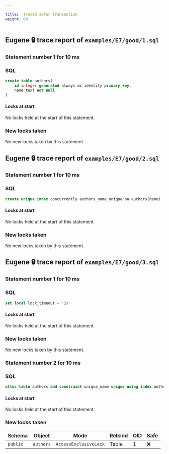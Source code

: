 ```yaml
---

title:  Traced safer transaction
weight: 60
---
```



## Eugene 🔒 trace report of `examples/E7/good/1.sql`

### Statement number 1 for 10 ms

### SQL

```sql
create table authors(
    id integer generated always as identity primary key,
    name text not null
)
```

#### Locks at start

No locks held at the start of this statement.

### New locks taken

No new locks taken by this statement.



## Eugene 🔒 trace report of `examples/E7/good/2.sql`

### Statement number 1 for 10 ms

### SQL

```sql
create unique index concurrently authors_name_unique on authors(name)
```

#### Locks at start

No locks held at the start of this statement.

### New locks taken

No new locks taken by this statement.



## Eugene 🔒 trace report of `examples/E7/good/3.sql`

### Statement number 1 for 10 ms

### SQL

```sql
set local lock_timeout = '2s'
```

#### Locks at start

No locks held at the start of this statement.

### New locks taken

No new locks taken by this statement.


### Statement number 2 for 10 ms

### SQL

```sql
alter table authors add constraint unique_name unique using index authors_name_unique
```

#### Locks at start

No locks held at the start of this statement.

### New locks taken

| Schema | Object | Mode | Relkind | OID | Safe |
|--------|--------|------|---------|-----|------|
| `public` | `authors` | `AccessExclusiveLock` | Table | 1 | ❌ |

